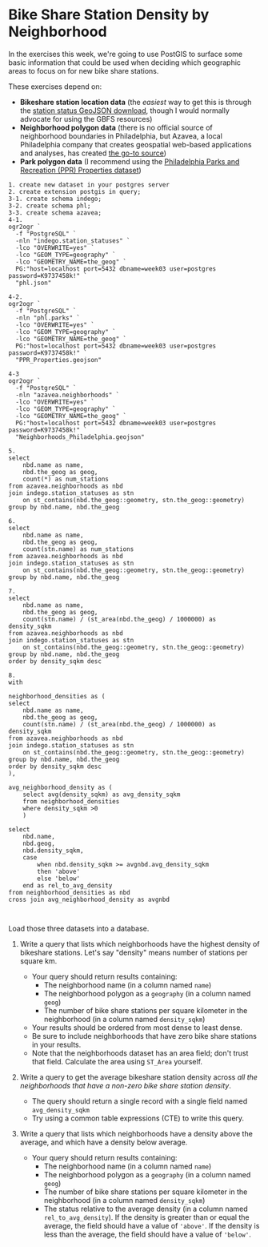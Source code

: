 # Bike Share Station Density by Neighborhood

In the exercises this week, we're going to use PostGIS to surface some basic information that could be used when deciding which geographic areas to focus on for new bike share stations.

These exercises depend on:
* **Bikeshare station location data** (the _easiest_ way to get this is through the [station status GeoJSON download](http://www.rideindego.com/stations/json/), though I would normally advocate for using the GBFS resources)
* **Neighborhood polygon data** (there is no official source of neighborhood boundaries in Philadelphia, but Azavea, a local Philadelphia company that creates geospatial web-based applications and analyses, has created [the go-to source](https://github.com/azavea/geo-data/tree/master/Neighborhoods_Philadelphia))
* **Park polygon data** (I recommend using the [Philadelphia Parks and Recreation (PPR) Properties dataset](https://opendataphilly.org/dataset/ppr-properties))


```exercise
1. create new dataset in your postgres server 
2. create extension postgis in query;
3-1. create schema indego;
3-2. create schema phl;
3-3. create schema azavea;
4-1. 
ogr2ogr `
  -f "PostgreSQL" `
  -nln "indego.station_statuses" `
  -lco "OVERWRITE=yes" `
  -lco "GEOM_TYPE=geography" `
  -lco "GEOMETRY_NAME=the_geog" `
  PG:"host=localhost port=5432 dbname=week03 user=postgres password=K9737458k!" `
  "phl.json"

4-2. 
ogr2ogr `
  -f "PostgreSQL" `
  -nln "phl.parks" `
  -lco "OVERWRITE=yes" `
  -lco "GEOM_TYPE=geography" `
  -lco "GEOMETRY_NAME=the_geog" `
  PG:"host=localhost port=5432 dbname=week03 user=postgres password=K9737458k!" `
  "PPR_Properties.geojson"

4-3
ogr2ogr `
  -f "PostgreSQL" `
  -nln "azavea.neighborhoods" `
  -lco "OVERWRITE=yes" `
  -lco "GEOM_TYPE=geography" `
  -lco "GEOMETRY_NAME=the_geog" `
  PG:"host=localhost port=5432 dbname=week03 user=postgres password=K9737458k!" `
  "Neighborhoods_Philadelphia.geojson"

5.
select 
	nbd.name as name,
	nbd.the_geog as geog,
	count(*) as num_stations
from azavea.neighborhoods as nbd
join indego.station_statuses as stn
	on st_contains(nbd.the_geog::geometry, stn.the_geog::geometry)
group by nbd.name, nbd.the_geog
  
6.
select 
	nbd.name as name,
	nbd.the_geog as geog,
	count(stn.name) as num_stations
from azavea.neighborhoods as nbd
join indego.station_statuses as stn
	on st_contains(nbd.the_geog::geometry, stn.the_geog::geometry)
group by nbd.name, nbd.the_geog

7.
select 
	nbd.name as name,
	nbd.the_geog as geog,
	count(stn.name) / (st_area(nbd.the_geog) / 1000000) as density_sqkm
from azavea.neighborhoods as nbd
join indego.station_statuses as stn
	on st_contains(nbd.the_geog::geometry, stn.the_geog::geometry)
group by nbd.name, nbd.the_geog
order by density_sqkm desc

8.
with

neighborhood_densities as (
select 
	nbd.name as name,
	nbd.the_geog as geog,
	count(stn.name) / (st_area(nbd.the_geog) / 1000000) as density_sqkm
from azavea.neighborhoods as nbd
join indego.station_statuses as stn
	on st_contains(nbd.the_geog::geometry, stn.the_geog::geometry)
group by nbd.name, nbd.the_geog
order by density_sqkm desc 
),

avg_neighborhood_density as (
	select avg(density_sqkm) as avg_density_sqkm
	from neighborhood_densities
	where density_sqkm >0
	)
	
select
	nbd.name,
	nbd.geog,
	nbd.density_sqkm,
	case 
		when nbd.density_sqkm >= avgnbd.avg_density_sqkm
		then 'above'
		else 'below'
	end as rel_to_avg_density
from neighborhood_densities as nbd
cross join avg_neighborhood_density as avgnbd



```

Load those three datasets into a database.

1.  Write a query that lists which neighborhoods have the highest density of bikeshare stations. Let's say "density" means number of stations per square km.
    * Your query should return results containing:
      * The neighborhood name (in a column named `name`)
      * The neighborhood polygon as a `geography` (in a column named `geog`)
      * The number of bike share stations per square kilometer in the neighborhood (in a column named `density_sqkm`)
    * Your results should be ordered from most dense to least dense.
    * Be sure to include neighborhoods that have zero bike share stations in your results.
    * Note that the neighborhoods dataset has an area field; don't trust that field. Calculate the area using `ST_Area` yourself.

2.  Write a query to get the average bikeshare station density across _all the neighborhoods that have a non-zero bike share station density_.
    * The query should return a single record with a single field named `avg_density_sqkm`
    * Try using a common table expressions (CTE) to write this query.

3.  Write a query that lists which neighborhoods have a density above the average, and which have a density below average.
    * Your query should return results containing:
      * The neighborhood name (in a column named `name`)
      * The neighborhood polygon as a `geography` (in a column named `geog`)
      * The number of bike share stations per square kilometer in the neighborhood (in a column named `density_sqkm`)
      * The status relative to the average density (in a column named `rel_to_avg_density`). If the density is greater than or equal the average, the field should have a value of `'above'`. If the density is less than the average, the field should have a value of `'below'`.
